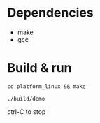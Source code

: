 # Dependencies

* make
* gcc

# Build & run

`cd platform_linux && make`

`./build/demo`

ctrl-C to stop
